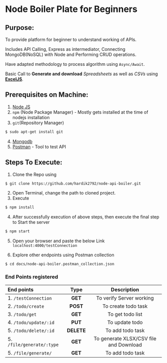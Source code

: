 # Node Boiler Plate for Beginners

## Purpose:

To provide platform for beginner to understand working of APIs.

Includes API Calling, Express as intermediator, Connecting MongoDB(NoSQL) with Node and Performing CRUD operations.

Have adapted methodology to process algorithm using `Async/Await`.

Basic Call to **Generate and download** *Spreadsheets* as well as *CSVs* using **[ExcelJS](https://www.npmjs.com/package/exceljs)**.


## Prerequisites on Machine:

1. [Node JS](https://nodejs.org/en/download/)
2. `npm` (Node Package Manager) - Mostly gets installed at the time of nodejs installation
3. `git`(Repository Manager)
```sh
$ sudo apt-get install git
```
4. [Mongodb](https://www.digitalocean.com/community/tutorials/how-to-install-mongodb-on-ubuntu-16-04)
5. [Postman](https://www.postman.com/downloads/) - Tool to test API

## Steps To Execute:

1. Clone the Repo using
```sh
$ git clone https://github.com/hardik2792/node-api-boiler.git
```
2. Open Terminal, change the path to cloned project.
3. Execute
```sh
$ npm install
```
4. After successfully execution of above steps, then execute the final step to Start the server
```sh
$ npm start
```
5. Open your browser and paste the below Link
`localhost:4000/testConnection`

5. Explore other endpoints using Postman collection
```sh
$ cd docs/node-api-boiler.postman_collection.json
```

### End Points registered

| End points | Type | Description
| :------------ |:---------------:|:---------------:|
| 1. `/testConnection` | **GET** | To verify Server working |
| 2. `/todo/create` | **POST** | To create todo task |
| 3. `/todo/get` | **GET** | To get todo list |
| 4. `/todo/update/:id` | **PUT** | To update todo  |
| 5. `/todo/delete/:id` | **DELETE** | To add todo task |
| 5. `/file/generate/:type` | **GET** | To generate XLSX/CSV file and Download |
| 5. `/file/generate/` | **GET** | To add todo task |

